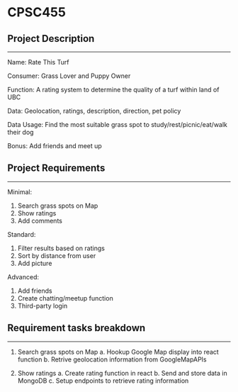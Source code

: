 # CPSC455
## Project Description
----------------------

Name: Rate This Turf

Consumer: Grass Lover and Puppy Owner 

Function: A rating system to determine the quality of a turf within land of UBC

Data: Geolocation, ratings, description, direction, pet policy

Data Usage: Find the most suitable grass spot to study/rest/picnic/eat/walk their dog

Bonus: Add friends and meet up


## Project Requirements
----------------------
Minimal:
1. Search grass spots on Map
2. Show ratings
3. Add comments

Standard:
1. Filter results based on ratings
2. Sort by distance from user
3. Add picture

Advanced:
1. Add friends
2. Create chatting/meetup function
3. Third-party login


## Requirement tasks breakdown
----------------------

1. Search grass spots on Map
a. Hookup Google Map display into react function
b. Retrive geolocation information from GoogleMapAPIs

2. Show ratings
a. Create rating function in react
b. Send and store data in MongoDB
c. Setup endpoints to retrieve rating information




